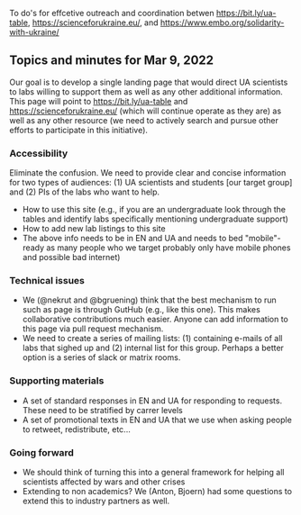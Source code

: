 To do's for effcetive outreach and coordination betwen https://bit.ly/ua-table, https://scienceforukraine.eu/, and https://www.embo.org/solidarity-with-ukraine/

## Topics and minutes for Mar 9, 2022

Our goal is to develop a single landing page that would direct UA scientists to labs willing to support them as well as any other additional information. This page will point to https://bit.ly/ua-table and https://scienceforukraine.eu/ (which will continue operate as they are) as well as any other resource (we need to actively search and pursue other efforts to participate in this initiative).

### Accessibility

Eliminate the confusion. We need to provide clear and concise information for two types of audiences: (1) UA scientists and students [our target group] and (2) PIs of the labs who want to help. 

 - How to use this site (e.g., if you are an undergraduate look through the tables and identify labs specifically mentioning undergraduate support)
 - How to add new lab listings to this site
 - The above info needs to be in EN and UA and needs to bed "mobile"-ready as many people who we target probably only have mobile phones and possible bad internet)

### Technical issues

 - We (@nekrut and @bgruening) think that the best mechanism to run such as page is through GutHub (e.g., like this one). This makes collaborative contributions much easier. Anyone can add information to this page via pull request mechanism. 
 - We need to create a series of mailing lists: (1) containing e-mails of all labs that sighed up and (2) internal list for this group. Perhaps a better option is a series of slack or matrix rooms.

### Supporting materials

- A set of standard responses in EN and UA for responding to requests. These need to be stratified by carrer levels
- A set of promotional texts in EN and UA that we use when asking people to retweet, redistribute, etc...

### Going forward 

- We should think of turning this into a general framework for helping all scientists affected by wars and other crises
- Extending to non academics? We (Anton, Bjoern) had some questions to extend this to industry partners as well.
